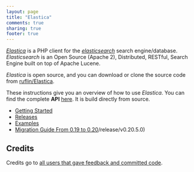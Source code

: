 ```yaml
---
layout: page
title: "Elastica"
comments: true
sharing: true
footer: true
---
```


<p>
<em><a href="http://github.com/ruflin/Elastica" title="Elastica">Elastica</a></em> is a PHP client for the <em><a href="http://elasticsearch.org">elasticsearch</a></em> search engine/database. <em>Elasticsearch</em> is an Open Source (Apache 2), Distributed, RESTful, Search Engine built on top of Apache Lucene.
</p>
<p>
<em>Elastica</em> is open source, and you can download or clone the source code from <a href="http://github.com/ruflin/Elastica">ruflin/Elastica</a>.
</p>
<p>
These instructions give you an overview of how to use <em>Elastica</em>. You can find the complete <strong>API</strong> <a href="api/index.html">here</a>. It is build directly from source.
</p>

* [Getting Started](/getting-started/)
* [Releases](/releases/)
* [Examples](/examples/)
* [Migration Guide From  0.19 to 0.20]()/release/v0.20.5.0)


<h2 id="section-credits">Credits</h2>
<p>
Credits go to <a href="https://github.com/ruflin/Elastica/network/members">all users that gave feedback and committed code</a>.
</p>